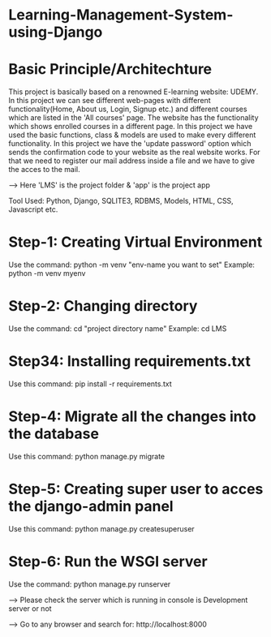 # Learning-Management-System-using-Django


# Basic Principle/Architechture
This project is basically based on a renowned E-learning website: UDEMY. In this project we can see different 
web-pages with different functionality(Home, About us, Login, Signup etc.) and different courses which are 
listed in the 'All courses' page. The website has the functionality which shows enrolled courses in a 
different page. In this project we have used the basic functions, class & models are used to make every 
different functionality. In this project we have the 'update password' option which sends the confirmation 
code to your website as the real website works. For that we need to register our mail address inside a file 
and we have to give the acces to the mail.


--> Here 'LMS' is the project folder & 'app' is the project app


Tool Used: Python, Django, SQLITE3, RDBMS, Models, HTML, CSS, Javascript etc.


# Step-1: Creating Virtual Environment
Use the command: python -m venv "env-name you want to set"
Example: python -m venv myenv


# Step-2: Changing directory
Use the command: cd "project directory name"
Example: cd LMS


# Step34: Installing requirements.txt
Use this command: pip install -r requirements.txt


# Step-4: Migrate all the changes into the database
Use this command: python manage.py migrate


# Step-5: Creating super user to acces the django-admin panel
Use this command: python manage.py createsuperuser


# Step-6: Run the WSGI server
Use the command: python manage.py runserver

--> Please check the server which is running in console is Development server or not

--> Go to any browser and search for: http://localhost:8000
